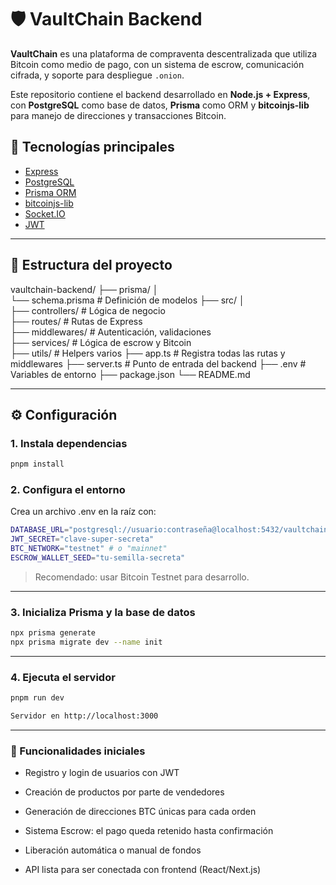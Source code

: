  
# 🛡️ VaultChain Backend
 
**VaultChain** es una plataforma de compraventa descentralizada que utiliza Bitcoin como medio de pago, con un sistema de escrow, comunicación cifrada, y soporte para despliegue `.onion`.
 
Este repositorio contiene el backend desarrollado en **Node.js + Express**, con **PostgreSQL** como base de datos, **Prisma** como ORM y **bitcoinjs-lib** para manejo de direcciones y transacciones Bitcoin.
 
 
## 🚀 Tecnologías principales
 
- [Express](https://expressjs.com/)
- [PostgreSQL](https://www.postgresql.org/)
- [Prisma ORM](https://www.prisma.io/)
- [bitcoinjs-lib](https://github.com/bitcoinjs/bitcoinjs-lib)
- [Socket.IO](https://socket.io/)
- [JWT](https://jwt.io/) 
 
---
 
## 📁 Estructura del proyecto
 
vaultchain-backend/ 
├── prisma/ 
    │   
    └── schema.prisma          # Definición de modelos 
├── src/ 
    │   
    ├── controllers/            # Lógica de negocio  
    ├── routes/                 # Rutas de Express  
    ├── middlewares/            # Autenticación, validaciones  
    ├── services/               # Lógica de escrow y Bitcoin  
    ├── utils/                  # Helpers varios 
    ├── app.ts                  # Registra todas las rutas y middlewares
    ├── server.ts               # Punto de entrada del backend 
├── .env                        # Variables de entorno 
├── package.json 
└── README.md
 
---
 
## ⚙️ Configuración
 
### 1. Instala dependencias
```bash
pnpm install
```
### 2. Configura el entorno
 
Crea un archivo .env en la raíz con:
 ```bash
DATABASE_URL="postgresql://usuario:contraseña@localhost:5432/vaultchain"
JWT_SECRET="clave-super-secreta"
BTC_NETWORK="testnet" # o "mainnet"
ESCROW_WALLET_SEED="tu-semilla-secreta"
 ```
> Recomendado: usar Bitcoin Testnet para desarrollo.
 
 
 
 
---
 
### 3. Inicializa Prisma y la base de datos
 ```bash
npx prisma generate
npx prisma migrate dev --name init
 ```
 
---
 
### 4. Ejecuta el servidor
  ```bash
pnpm run dev
 
Servidor en http://localhost:3000
  ```
 
---
 
### 🧠 Funcionalidades iniciales
 
- Registro y login de usuarios con JWT
 
- Creación de productos por parte de vendedores
 
- Generación de direcciones BTC únicas para cada orden
 
- Sistema Escrow: el pago queda retenido hasta confirmación
 
- Liberación automática o manual de fondos
 
- API lista para ser conectada con frontend (React/Next.js)
 